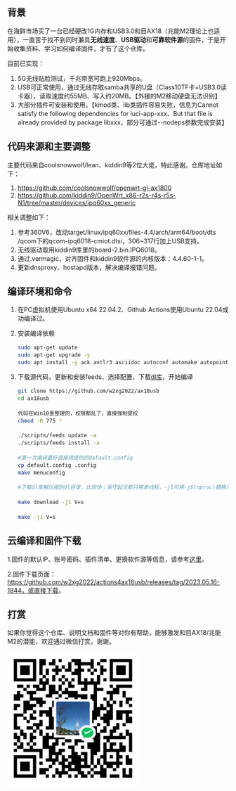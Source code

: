## 背景

在海鲜市场买了一台已经硬改1G内存和USB3.0和目AX18（兆能M2理论上也适用），一直苦于找不到同时兼具**无线速度**、**USB驱动**和**可靠软件源**的固件，于是开始收集资料、学习如何编译固件，才有了这个仓库。

目前已实现：

1. 5G无线贴脸测试，千兆带宽可跑上920Mbps。
2. USB可正常使用，通过无线存取samba共享的U盘（Class10TF卡+USB3.0读卡器），读取速度约55MB、写入约20MB。【外接的M2移动硬盘无法识别】
3. 大部分插件可安装和使用。【kmod类、lib类插件容易失败，信息为Cannot satisfy the following dependencies for luci-app-xxx、But that file is already provided by package libxxx，部分可通过--nodeps参数完成安装】



## 代码来源和主要调整

主要代码来自coolsnowwolf/lean、kiddin9等2位大佬，特此感谢。仓库地址如下：

1. https://github.com/coolsnowwolf/openwrt-gl-ax1800
2. https://github.com/kiddin9/OpenWrt_x86-r2s-r4s-r5s-N1/tree/master/devices/ipq60xx_generic

相关调整如下：

1. 参考360V6，改动target/linux/ipq60xx/files-4.4/arch/arm64/boot/dts
/qcom下的qcom-ipq6018-cmiot.dtsi，306~317行加上USB支持。
2. 无线驱动取用kiddin9库里的board-2.bin.IPQ6018。
3. 通过.vermagic，对齐固件和kiddin9软件源的内核版本：4.4.60-1-1。
4. 更新dnsproxy、hostapd版本，解决编译报错问题。



## 编译环境和命令

1. 在PC虚拟机使用Ubuntu x64 22.04.2、Github Actions使用Ubuntu 22.04成功编译过。

2. 安装编译依赖

	```bash
	sudo apt-get update
	sudo apt-get upgrade -y
	sudo apt install -y ack antlr3 asciidoc autoconf automake autopoint binutils bison build-essential bzip2 ccache cmake cpio curl device-tree-compiler fastjar flex gawk gettext gcc-multilib g++-multilib git gperf haveged help2man intltool libc6-dev-i386 libelf-dev libglib2.0-dev libgmp3-dev libltdl-dev libmpc-dev libmpfr-dev libncurses5-dev libncursesw5-dev libreadline-dev libssl-dev libtool lrzsz mkisofs msmtp nano ninja-build p7zip p7zip-full patch pkgconf python2.7 python3 python3-pyelftools libpython3-dev qemu-utils rsync scons squashfs-tools subversion swig texinfo uglifyjs upx-ucl unzip vim wget xmlto xxd zlib1g-dev

	```

3. 下载源代码，更新和安装feeds、选择配置、下载<a href ="https://pan.baidu.com/s/1JkQlDtkj0UPLUFpu73A64g?pwd=wb85">dl库</a>，开始编译

	```bash
	git clone https://github.com/w2xg2022/ax18usb
	cd ax18usb
	
	代码在Win10里整理的，权限都乱了，直接强制提权
	chmod -R 775 *

	./scripts/feeds update -a
	./scripts/feeds install -a

	#第一次编译最好直接用提供的default.config
	cp default.config .config
	make menuconfig

	#下载dl库解压缩到dl目录，比较快；保守起见都只用单线程，-j1可用-j$(nproc)替换为多线程
	
	make download -j1 V=s

	make -j1 V=s   
	```



## 云编译和固件下载

1.固件的默认IP、账号密码、插件清单、更换软件源等信息，请参考<a href="https://github.com/w2xg2022/actions4ax18usb">这里</a>。

2.固件下载页面：https://github.com/w2xg2022/actions4ax18usb/releases/tag/2023.05.16-1844，或直接<a href="https://github.com/w2xg2022/actions4ax18usb/releases/download/2023.05.16-1844/openwrt-ipq60xx-generic-cmiot_ax18-squashfs-nand-factory.ubi">下载</a>。
	


## 打赏

如果你觉得这个仓库、说明文档和固件等对你有帮助，能够激发和目AX18/兆能M2的潜能，欢迎通过微信打赏，谢谢。

<img src="pic_star.jpg" width=300  />
